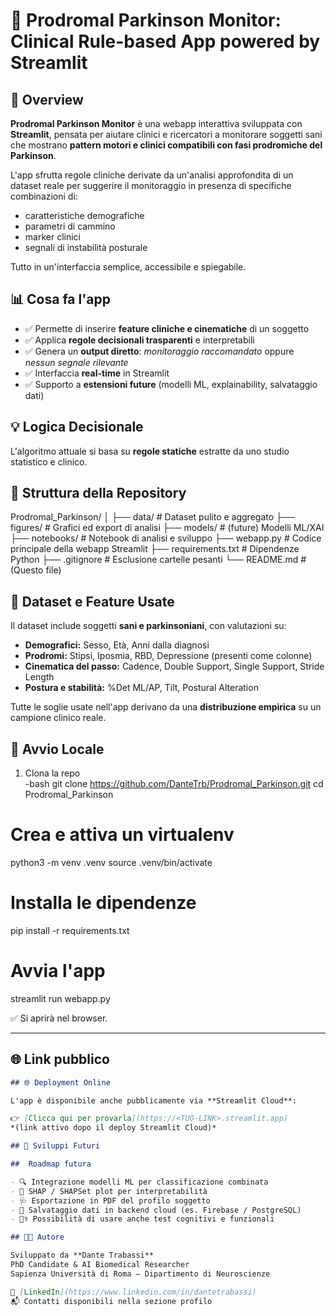 # 🧠 Prodromal Parkinson Monitor: Clinical Rule-based App powered by Streamlit

## 🧾 Overview

**Prodromal Parkinson Monitor** è una webapp interattiva sviluppata con **Streamlit**, pensata per aiutare clinici e ricercatori a monitorare soggetti sani che mostrano **pattern motori e clinici compatibili con fasi prodromiche del Parkinson**.

L'app sfrutta regole cliniche derivate da un'analisi approfondita di un dataset reale per suggerire il monitoraggio in presenza di specifiche combinazioni di:
- caratteristiche demografiche
- parametri di cammino
- marker clinici
- segnali di instabilità posturale

Tutto in un'interfaccia semplice, accessibile e spiegabile.

## 📊 Cosa fa l'app

- ✅ Permette di inserire **feature cliniche e cinematiche** di un soggetto
- ✅ Applica **regole decisionali trasparenti** e interpretabili
- ✅ Genera un **output diretto**: *monitoraggio raccomandato* oppure *nessun segnale rilevante*
- ✅ Interfaccia **real-time** in Streamlit
- ✅ Supporto a **estensioni future** (modelli ML, explainability, salvataggio dati)

## 💡 Logica Decisionale

L'algoritmo attuale si basa su **regole statiche** estratte da uno studio statistico e clinico.

## 📂 Struttura della Repository

Prodromal_Parkinson/
│
├── data/ # Dataset pulito e aggregato
├── figures/ # Grafici ed export di analisi
├── models/ # (future) Modelli ML/XAI
├── notebooks/ # Notebook di analisi e sviluppo
├── webapp.py # Codice principale della webapp Streamlit
├── requirements.txt # Dipendenze Python
├── .gitignore # Esclusione cartelle pesanti
└── README.md # (Questo file)

## 🧠 Dataset e Feature Usate

Il dataset include soggetti **sani e parkinsoniani**, con valutazioni su:

- **Demografici:** Sesso, Età, Anni dalla diagnosi
- **Prodromi:** Stipsi, Iposmia, RBD, Depressione (presenti come colonne)
- **Cinematica del passo:** Cadence, Double Support, Single Support, Stride Length
- **Postura e stabilità:** %Det ML/AP, Tilt, Postural Alteration

Tutte le soglie usate nell'app derivano da una **distribuzione empirica** su un campione clinico reale.

## 🚀 Avvio Locale

1. Clona la repo  
-bash
git clone https://github.com/DanteTrb/Prodromal_Parkinson.git
cd Prodromal_Parkinson

# Crea e attiva un virtualenv
python3 -m venv .venv
source .venv/bin/activate

# Installa le dipendenze
pip install -r requirements.txt
# Avvia l'app
streamlit run webapp.py

✅ Si aprirà nel browser.

---

## 🌐 **Link pubblico**
```markdown
## 🌐 Deployment Online

L'app è disponibile anche pubblicamente via **Streamlit Cloud**:

👉 [Clicca qui per provarla](https://<TUO-LINK>.streamlit.app)  
*(link attivo dopo il deploy Streamlit Cloud)*

## 🔮 Sviluppi Futuri

##  Roadmap futura

- 🔍 Integrazione modelli ML per classificazione combinata
- 🧠 SHAP / SHAPSet plot per interpretabilità
- 🩺 Esportazione in PDF del profilo soggetto
- 💾 Salvataggio dati in backend cloud (es. Firebase / PostgreSQL)
- 👨‍⚕️ Possibilità di usare anche test cognitivi e funzionali

## 👨‍🔬 Autore

Sviluppato da **Dante Trabassi**  
PhD Candidate & AI Biomedical Researcher  
Sapienza Università di Roma – Dipartimento di Neuroscienze  

🔗 [LinkedIn](https://www.linkedin.com/in/dantetrabassi)  
📬 Contatti disponibili nella sezione profilo